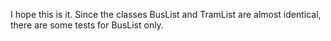 I hope this is it. Since the classes BusList and TramList are almost identical, there are some tests for BusList only.